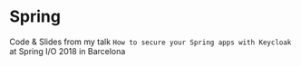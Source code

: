 # Spring 
Code &amp; Slides from my talk `How to secure your Spring apps with Keycloak` at Spring I/O 2018 in Barcelona
